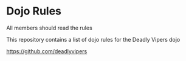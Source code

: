Dojo Rules
==========
All members should read the rules


This repository contains a list of dojo rules for the Deadly Vipers dojo


https://github.com/deadlyvipers

